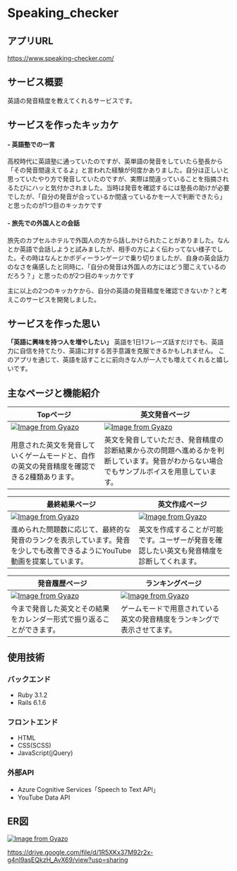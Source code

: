 # Speaking_checker

## アプリURL
https://www.speaking-checker.com/

## サービス概要
英語の発音精度を教えてくれるサービスです。

## サービスを作ったキッカケ
#### - 英語塾での一言
高校時代に英語塾に通っていたのですが、英単語の発音をしていたら塾長から「その発音間違えてるよ」と言われた経験が何度かありました。自分は正しいと思っていたやり方で発音していたのですが、実際は間違っていることを指摘されるたびにハッと気付かされました。当時は発音を確認するには塾長の助けが必要でしたが、「自分の発音が合っているか間違っているかを一人で判断できたら」と思ったのが1つ目のキッカケです

#### - 旅先での外国人との会話
旅先のカプセルホテルで外国人の方から話しかけられたことがありました。なんとか英語で会話しようと試みましたが、相手の方によく伝わってない様子でした。その時はなんとかボディーランゲージで乗り切りましたが、自身の英会話力のなさを痛感したと同時に、「自分の発音は外国人の方にはどう聞こえているのだろう？」と思ったのが2つ目のキッカケです

主に以上の2つのキッカケから、自分の英語の発音精度を確認できないか？と考えこのサービスを開発しました。

## サービスを作った思い
**「英語に興味を持つ人を増やしたい」**
英語を1日1フレーズ話すだけでも、英語力に自信を持てたり、英語に対する苦手意識を克服できるかもしれません。
このアプリを通じて、英語を話すことに前向きな人が一人でも増えてくれると嬉しいです。

## 主なページと機能紹介
| Topページ | 英文発音ページ |
| ---- | ---- |
| [![Image from Gyazo](https://i.gyazo.com/b38c76ef3768beb2a59a59cd9a49c605.png)](https://gyazo.com/b38c76ef3768beb2a59a59cd9a49c605) | [![Image from Gyazo](https://i.gyazo.com/876355557a0294a2028cd02885432258.gif)](https://gyazo.com/876355557a0294a2028cd02885432258) |
| 用意された英文を発音していくゲームモードと、自作の英文の発音精度を確認できる2種類あります。 | 英文を発音していただき、発音精度の診断結果から次の問題へ進めるかを判断しています。発音がわからない場合でもサンプルボイスを用意しています。 |

| 最終結果ページ | 英文作成ページ |
| ---- | ---- |
| [![Image from Gyazo](https://i.gyazo.com/2949f2710e14b902b7e08d2ec6ab1f7e.gif)](https://gyazo.com/2949f2710e14b902b7e08d2ec6ab1f7e) | [![Image from Gyazo](https://i.gyazo.com/6f9ed27d64f100f5b964804393a2f670.gif)](https://gyazo.com/6f9ed27d64f100f5b964804393a2f670) |
| 進められた問題数に応じて、最終的な発音のランクを表示しています。発音を少しでも改善できるようにYouTube動画を提案しています。 | 英文を作成することが可能です。ユーザーが発音を確認したい英文も発音精度を診断してくれます。 |

| 発音履歴ページ | ランキングページ |
| ---- | ---- |
| [![Image from Gyazo](https://i.gyazo.com/cacfa334340f03600ac0ac883a3b6a7d.gif)](https://gyazo.com/cacfa334340f03600ac0ac883a3b6a7d) | [![Image from Gyazo](https://i.gyazo.com/4ef9c66edc0b70309cd68a3c91bb6085.gif)](https://gyazo.com/4ef9c66edc0b70309cd68a3c91bb6085) |
| 今まで発音した英文とその結果をカレンダー形式で振り返ることができます。 | ゲームモードで用意されている英文の発音精度をランキングで表示させてます。 |

## 使用技術
### バックエンド
- Ruby 3.1.2
- Rails 6.1.6

### フロントエンド
- HTML
- CSS(SCSS)
- JavaScript(jQuery)

### 外部API
- Azure Cognitive Services「Speech to Text API」
- YouTube Data API

## ER図
[![Image from Gyazo](https://i.gyazo.com/9021adbf4887e67fb5e595c6586897bb.png)](https://gyazo.com/9021adbf4887e67fb5e595c6586897bb)

https://drive.google.com/file/d/1R5XKx37M92r2x-g4nI9asEQkzH_AvX69/view?usp=sharing
